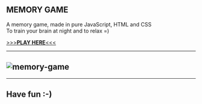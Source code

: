 ## **MEMORY GAME**

A memory game, made in pure JavaScript, HTML and CSS <br />
To train your brain at night and to relax =)

<a href="https://ieffai.github.io/memory-game/" target="_blank">>>>**PLAY HERE**<<<</a>

---

## ![memory-game](./demo.gif)

---

## Have fun :-)

